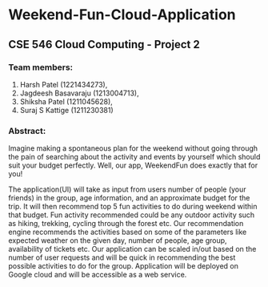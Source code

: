 # Weekend-Fun-Cloud-Application

## CSE 546 Cloud Computing - Project 2

### Team members: 
1) Harsh Patel (1221434273),
2) Jagdeesh Basavaraju (1213004713),
3) Shiksha Patel (1211045628),
4) Suraj S Kattige (1211230381)

### Abstract:
Imagine making a spontaneous plan for the weekend without going through the pain of searching about the activity and events by yourself which should suit your budget perfectly. Well, our app, WeekendFun does exactly that for you! 

The application(UI) will take as input from users number of people (your friends) in the group, age information, and an approximate budget for the trip. It will then recommend top 5 fun activities to do during weekend within that budget. Fun activity recommended could be any outdoor activity such as hiking, trekking, cycling through the forest etc. Our recommendation engine recommends the activities based on some of the parameters like expected weather on the given day, number of people, age group, availability of tickets etc. Our application can be scaled in/out based on the number of user requests and will be quick in recommending the best possible activities to do for the group. Application will be deployed on Google cloud and will be accessible as a web service.

